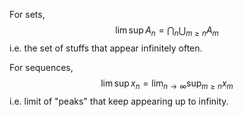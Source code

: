 For sets,
$$
\lim\sup A_{n}=\bigcap_{n}\bigcup_{m\geq n}A_{m}
$$
i.e. the set of stuffs that appear infinitely often.

For sequences,
$$
\lim \sup x_{n}=\lim_{ n \to \infty } \sup_{m\geq n}x_{m}
$$
i.e. limit of "peaks" that keep appearing up to infinity.